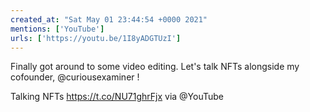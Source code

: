 ```yaml
---
created_at: "Sat May 01 23:44:54 +0000 2021"
mentions: ['YouTube']
urls: ['https://youtu.be/1I8yADGTUzI']
---
```


Finally got around to some video editing. Let's talk NFTs alongside my cofounder, @curiousexaminer !

Talking NFTs https://t.co/NU71ghrFjx via @YouTube